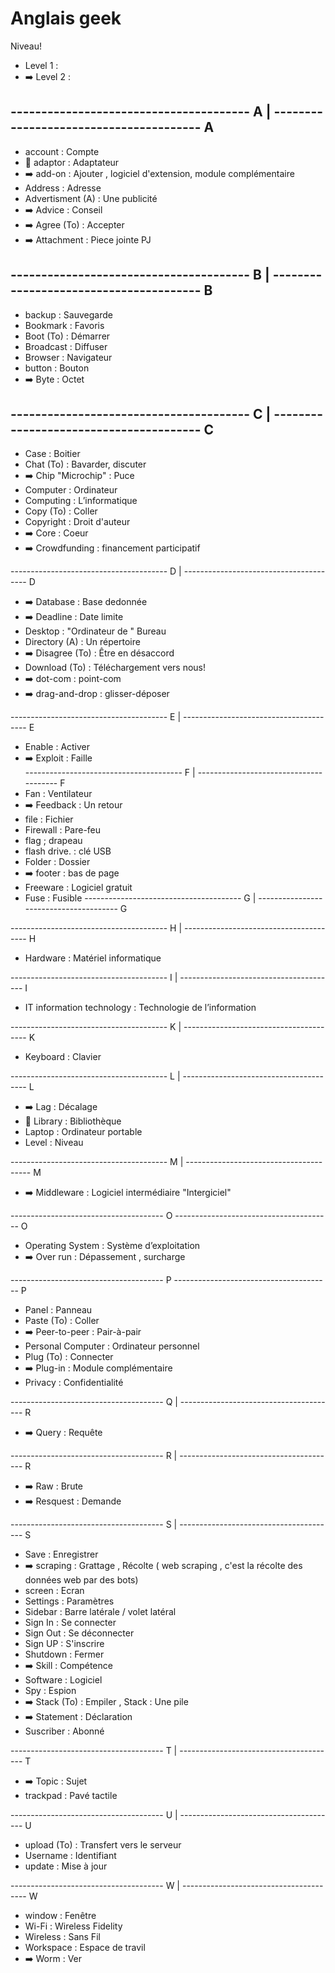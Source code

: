# Anglais geek

Niveau!
* Level 1 :
* ➡️ Level 2 :       


## ---------------------------------------   A                   |    ---------------------------------------                                                 A 
* account           :   Compte
* 🎈                                                                 adaptor            :    Adaptateur
* ➡️                                                                 add-on             :    Ajouter , logiciel d'extension, module complémentaire
* Address            :    Adresse
* Advertisment (A)  :   Une publicité
* ➡️                                                                 Advice             :    Conseil
* ➡️                                                                 Agree (To)         :    Accepter  
* ➡️                                                                 Attachment         :    Piece jointe PJ

## ---------------------------------------   B                   |    ---------------------------------------                                                 B 
* backup            :   Sauvegarde
* Bookmark          :   Favoris
* Boot (To)         :   Démarrer
* Broadcast         :   Diffuser
* Browser           :   Navigateur
* button            :   Bouton
* ➡️                                                                  Byte             :    Octet

## ---------------------------------------   C                   |    ---------------------------------------                                                 C
* Case              :   Boitier
* Chat (To)         :   Bavarder, discuter
* ➡️                                                                  Chip  "Microchip" :   Puce
* Computer          :   Ordinateur
* Computing         :   L’informatique
* Copy (To)         :   Coller
* Copyright         :   Droit d'auteur
* ➡️                                                                 Core               :    Coeur
* ➡️                                                                 Crowdfunding       :    financement participatif

---------------------------------------   D                   |    ---------------------------------------                                                 D
* ➡️                                                                 Database           :    Base dedonnée  
* ➡️                                                                 Deadline           :    Date limite
* Desktop           :   "Ordinateur de " Bureau
* Directory (A)     :   Un répertoire
* ➡️                                                                 Disagree (To)      :    Être en désaccord
* Download (To)     :   Téléchargement vers nous!
* ➡️                                                                 dot-com            :    point-com 
* ➡️                                                                 drag-and-drop      :    glisser-déposer

---------------------------------------   E                   |    ---------------------------------------                                                 E 
* Enable            :   Activer
* ➡️                                                                  Exploit           :   Faille           
---------------------------------------   F                   |    ---------------------------------------                                                 F 
* Fan               :   Ventilateur
* ➡️                                                                  Feedback          :     Un retour
* file              :   Fichier
* Firewall          :   Pare-feu
* flag              ;   drapeau
* flash drive.      :   clé USB
* Folder            :   Dossier
* ➡️                                                                  footer            :    bas de page
* Freeware          :   Logiciel gratuit
* Fuse              :   Fusible
---------------------------------------   G                   |    ---------------------------------------                                                 G

---------------------------------------   H                   |    ---------------------------------------                                                 H
* Hardware          :   Matériel informatique 

---------------------------------------   I                   |    ---------------------------------------                                                 I 
* IT information technology  :  Technologie de l’information

---------------------------------------   K                   |    ---------------------------------------                                                 K 
* Keyboard          :   Clavier

---------------------------------------   L                   |    ---------------------------------------                                                 L 
* ➡️                                                                  Lag               :  Décalage
* 🎈                                                                  Library           :  Bibliothèque
* Laptop            :   Ordinateur portable
* Level             :   Niveau

---------------------------------------   M                   |    ---------------------------------------                                                 M 
* ➡️                                                                  Middleware        :  Logiciel intermédiaire "Intergiciel"

--------------------------------------    O                        ---------------------------------------                                                 O
* Operating System  :   Système d’exploitation
* ➡️                                                                  Over run         :  Dépassement , surcharge       

--------------------------------------    P                        ---------------------------------------                                                 P
* Panel             :   Panneau
* Paste (To)        :   Coller
* ➡️                                                                  Peer-to-peer       : Pair-à-pair
* Personal Computer :   Ordinateur personnel
* Plug (To)         :   Connecter
* ➡️                                                                  Plug-in            : Module complémentaire
* Privacy           :   Confidentialité

--------------------------------------    Q                   |    ---------------------------------------                                                 R
* ➡️                                                                  Query              : Requête 

--------------------------------------    R                   |    ---------------------------------------                                                 R
* ➡️                                                                  Raw                : Brute
* ➡️                                                                  Resquest           : Demande  

--------------------------------------    S                   |    ---------------------------------------                                                 S
* Save              :   Enregistrer
* ➡️                                                                  scraping           : Grattage , Récolte ( web scraping , c'est la récolte des données web par des bots)
* screen            :   Ecran
* Settings          :   Paramètres
* Sidebar           :   Barre latérale / volet latéral
* Sign In           :   Se connecter
* Sign Out          :   Se déconnecter
* Sign UP           :   S'inscrire
* Shutdown          :   Fermer
* ➡️                                                                 Skill             :   Compétence 
* Software          :   Logiciel
* Spy               :   Espion
* ➡️                                                                 Stack (To)        :   Empiler , Stack :  Une pile
* ➡️                                                                 Statement         :   Déclaration
* Suscriber         :   Abonné

--------------------------------------    T                   |    ---------------------------------------                                                 T
* ➡️                                                                 Topic             :   Sujet
* trackpad          :   Pavé tactile 

--------------------------------------    U                   |    ---------------------------------------                                                 U
* upload (To)       :   Transfert vers le serveur
* Username          :   Identifiant
* update            :   Mise à jour

--------------------------------------    W                   |    ---------------------------------------                                                 W
* window            :   Fenêtre
* Wi-Fi             :   Wireless Fidelity
* Wireless          :   Sans Fil
* Workspace         :   Espace de travil
* ➡️                                                                 Worm              :   Ver
